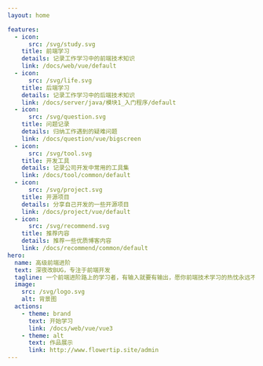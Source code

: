 ```yaml
---
layout: home

features:
  - icon:
      src: /svg/study.svg
    title: 前端学习
    details: 记录工作学习中的前端技术知识
    link: /docs/web/vue/default
  - icon:
      src: /svg/life.svg
    title: 后端学习
    details: 记录工作学习中的后端技术知识
    link: /docs/server/java/模块1_入门程序/default
  - icon: 
      src: /svg/question.svg
    title: 问题记录
    details: 归纳工作遇到的疑难问题
    link: /docs/question/vue/bigscreen
  - icon:
      src: /svg/tool.svg
    title: 开发工具
    details: 记录公司开发中常用的工具集
    link: /docs/tool/common/default
  - icon: 
      src: /svg/project.svg
    title: 开源项目
    details: 分享自己开发的一些开源项目
    link: /docs/project/vue/default
  - icon:
      src: /svg/recommend.svg
    title: 推荐内容
    details: 推荐一些优质博客内容
    link: /docs/recommend/common/default
hero:
  name: 高级前端进阶
  text: 深夜改BUG，专注于前端开发
  tagline: 一个前端进阶路上的学习者，有输入就要有输出，愿你前端技术学习的热忱永远不会被辜负
  image:
    src: /svg/logo.svg
    alt: 背景图
  actions:
    - theme: brand
      text: 开始学习
      link: /docs/web/vue/vue3
    - theme: alt
      text: 作品展示
      link: http://www.flowertip.site/admin
---
```

